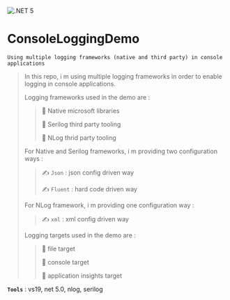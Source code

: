 ![.NET 5](https://github.com/aimenux/ConsoleLoggingDemo/workflows/.NET%205/badge.svg)

# ConsoleLoggingDemo
```
Using multiple logging frameworks (native and third party) in console applications
```

> In this repo, i m using multiple logging frameworks in order to enable logging in console applications.
>
> Logging frameworks used in the demo are :
>
>> :pushpin: Native microsoft libraries
>>
>> :pushpin: Serilog third party tooling
>>
>> :pushpin: NLog thrid party tooling
>
> For Native and Serilog frameworks, i m providing two configuration ways :
>
>> :writing_hand: `Json` : json config driven way
>>
>> :writing_hand: `Fluent` : hard code driven way
>>
> For NLog framework, i m providing one configuration way :
>
>> :writing_hand: `xml` : xml config driven way
>>
>
> Logging targets used in the demo are : 
>
>> :pushpin: file target
>>
>> :pushpin: console target
>>
>> :pushpin: application insights target
>

**`Tools`** : vs19, net 5.0, nlog, serilog